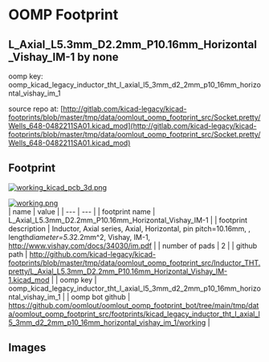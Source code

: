 # OOMP Footprint  
## L_Axial_L5.3mm_D2.2mm_P10.16mm_Horizontal_Vishay_IM-1  by none  
  
oomp key: oomp_kicad_legacy_inductor_tht_l_axial_l5_3mm_d2_2mm_p10_16mm_horizontal_vishay_im_1  
  
source repo at: [http://gitlab.com/kicad-legacy/kicad-footprints/blob/master/tmp/data/oomlout_oomp_footprint_src/Socket.pretty/Wells_648-0482211SA01.kicad_mod](http://gitlab.com/kicad-legacy/kicad-footprints/blob/master/tmp/data/oomlout_oomp_footprint_src/Socket.pretty/Wells_648-0482211SA01.kicad_mod)  
## Footprint  
  
[![working_kicad_pcb_3d.png](working_kicad_pcb_3d_600.png)](working_kicad_pcb_3d.png)  
  
[![working.png](working_600.png)](working.png)  
| name | value | 
| --- | --- | 
| footprint name | L_Axial_L5.3mm_D2.2mm_P10.16mm_Horizontal_Vishay_IM-1 | 
| footprint description | Inductor, Axial series, Axial, Horizontal, pin pitch=10.16mm, , length*diameter=5.3*2.2mm^2, Vishay, IM-1, http://www.vishay.com/docs/34030/im.pdf | 
| number of pads | 2 | 
| github path | http://github.com/kicad-legacy/kicad-footprints/blob/master/tmp/data/oomlout_oomp_footprint_src/Inductor_THT.pretty/L_Axial_L5.3mm_D2.2mm_P10.16mm_Horizontal_Vishay_IM-1.kicad_mod | 
| oomp key | oomp_kicad_legacy_inductor_tht_l_axial_l5_3mm_d2_2mm_p10_16mm_horizontal_vishay_im_1 | 
| oomp bot github | https://github.com/oomlout/oomlout_oomp_footprint_bot/tree/main/tmp/data/oomlout_oomp_footprint_src/footprints/kicad_legacy_inductor_tht_l_axial_l5_3mm_d2_2mm_p10_16mm_horizontal_vishay_im_1/working | 
## Images  
